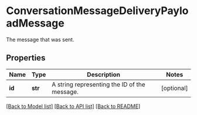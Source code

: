 # ConversationMessageDeliveryPayloadMessage

The message that was sent.
## Properties
Name | Type | Description | Notes
------------ | ------------- | ------------- | -------------
**id** | **str** | A string representing the ID of the message. | [optional] 

[[Back to Model list]](../README.md#documentation-for-models) [[Back to API list]](../README.md#documentation-for-api-endpoints) [[Back to README]](../README.md)


